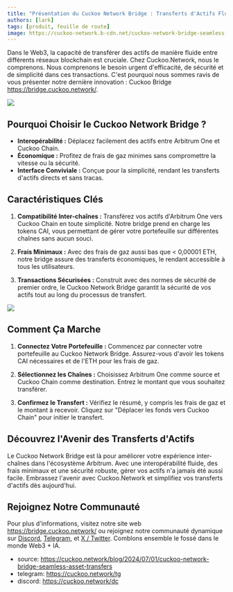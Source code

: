 ```yaml
---
title: "Présentation du Cuckoo Network Bridge : Transferts d'Actifs Fluides Entre Chaînes"
authors: [lark]
tags: [produit, feuille de route]
image: https://cuckoo-network.b-cdn.net/cuckoo-network-bridge-seamless-asset-transfers.webp
---
```


Dans le Web3, la capacité de transférer des actifs de manière fluide entre différents réseaux blockchain est cruciale. Chez Cuckoo.Network, nous le comprenons. Nous comprenons le besoin urgent d'efficacité, de sécurité et de simplicité dans ces transactions. C'est pourquoi nous sommes ravis de vous présenter notre dernière innovation : Cuckoo Bridge https://bridge.cuckoo.network/.

![](https://cuckoo-network.b-cdn.net/cuckoo-network-bridge-seamless-asset-transfers.webp)

## Pourquoi Choisir le Cuckoo Network Bridge ?

- **Interopérabilité :** Déplacez facilement des actifs entre Arbitrum One et Cuckoo Chain.
- **Économique :** Profitez de frais de gaz minimes sans compromettre la vitesse ou la sécurité.
- **Interface Conviviale :** Conçue pour la simplicité, rendant les transferts d'actifs directs et sans tracas.

## Caractéristiques Clés

1. **Compatibilité Inter-chaînes :** Transférez vos actifs d'Arbitrum One vers Cuckoo Chain en toute simplicité. Notre bridge prend en charge les tokens CAI, vous permettant de gérer votre portefeuille sur différentes chaînes sans aucun souci.

2. **Frais Minimaux :** Avec des frais de gaz aussi bas que < 0,00001 ETH, notre bridge assure des transferts économiques, le rendant accessible à tous les utilisateurs.

3. **Transactions Sécurisées :** Construit avec des normes de sécurité de premier ordre, le Cuckoo Network Bridge garantit la sécurité de vos actifs tout au long du processus de transfert.

[![](https://cuckoo-network.b-cdn.net/cuckoo-bridge-screenshot.webp)](https://bridge.cuckoo.network/)

## Comment Ça Marche

1. **Connectez Votre Portefeuille :** Commencez par connecter votre portefeuille au Cuckoo Network Bridge. Assurez-vous d'avoir les tokens CAI nécessaires et de l'ETH pour les frais de gaz.

2. **Sélectionnez les Chaînes :** Choisissez Arbitrum One comme source et Cuckoo Chain comme destination. Entrez le montant que vous souhaitez transférer.

3. **Confirmez le Transfert :** Vérifiez le résumé, y compris les frais de gaz et le montant à recevoir. Cliquez sur "Déplacer les fonds vers Cuckoo Chain" pour initier le transfert.

## Découvrez l'Avenir des Transferts d'Actifs

Le Cuckoo Network Bridge est là pour améliorer votre expérience inter-chaînes dans l'écosystème Arbitrum. Avec une interopérabilité fluide, des frais minimaux et une sécurité robuste, gérer vos actifs n'a jamais été aussi facile. Embrassez l'avenir avec Cuckoo.Network et simplifiez vos transferts d'actifs dès aujourd'hui.

## Rejoignez Notre Communauté

Pour plus d'informations, visitez notre site web https://bridge.cuckoo.network/ ou rejoignez notre communauté dynamique sur [Discord](https://cuckoo.network/dc), [Telegram](https://cuckoo.network/tg), et [X / Twitter](https://cuckoo.network/x). Comblons ensemble le fossé dans le monde Web3 + IA.

- source: https://cuckoo.network/blog/2024/07/01/cuckoo-network-bridge-seamless-asset-transfers
- telegram: https://cuckoo.network/tg
- discord: https://cuckoo.network/dc